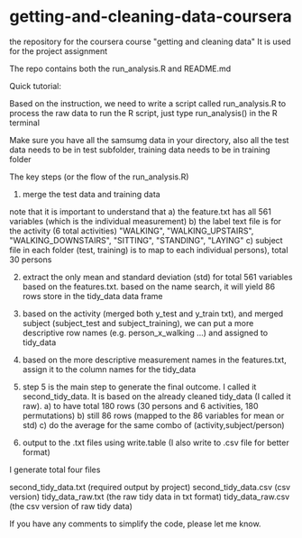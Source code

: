 # getting-and-cleaning-data-coursera
the repository for the coursera course "getting and cleaning data"
It is used for the project assignment

The repo contains both the run_analysis.R and README.md

Quick tutorial:

Based on the instruction,  we need to write a script called run_analysis.R to process the raw data
to run the R script,  just type  run_analysis() in the R terminal 

Make sure you have all the samsumg data in your directory, also all the test data needs to be in test subfolder, training data needs to be in training folder

The key steps (or the flow of the run_analysis.R)

1) merge the test data and training data

note that it is important to understand that 
  a) the feature.txt has all 561 variables (which is the individual measurement)
  b) the label text file is for the activity (6 total activities) "WALKING", "WALKING_UPSTAIRS", "WALKING_DOWNSTAIRS", "SITTING", "STANDING", "LAYING"
  c) subject file in each folder (test, training) is to map to each individual persons), total 30 persons


2) extract the only mean and standard deviation (std) for total 561 variables based on the features.txt.  based on the name search, it will yield 86 rows 
  store in the tidy_data data frame

3) based on the activity (merged both y_test and y_train txt), and merged subject (subject_test and subject_training), we can put a more descriptive row names (e.g. person_x_walking ...) and assigned to tidy_data

4) based on the more descriptive measurement names in the features.txt, assign it to the column names for the tidy_data

5) step 5 is the main step to generate the final outcome.  I called it second_tidy_data.  It is based on the already cleaned tidy_data (I called it raw).
   a) to have total 180 rows (30 persons and 6 activities, 180 permutations)
   b) still 86 rows (mapped to the 86 variables for mean or std)
   c) do the average for the same combo of (activity,subject/person)

6) output to the .txt files using write.table (I also write to .csv file for better format)   

I generate total four files


second_tidy_data.txt (required output by project)
second_tidy_data.csv (csv version)
tidy_data_raw.txt (the raw tidy data in txt format)
tidy_data_raw.csv (the csv version of raw tidy data)

If you have any comments to simplify the code, please let me know.  
